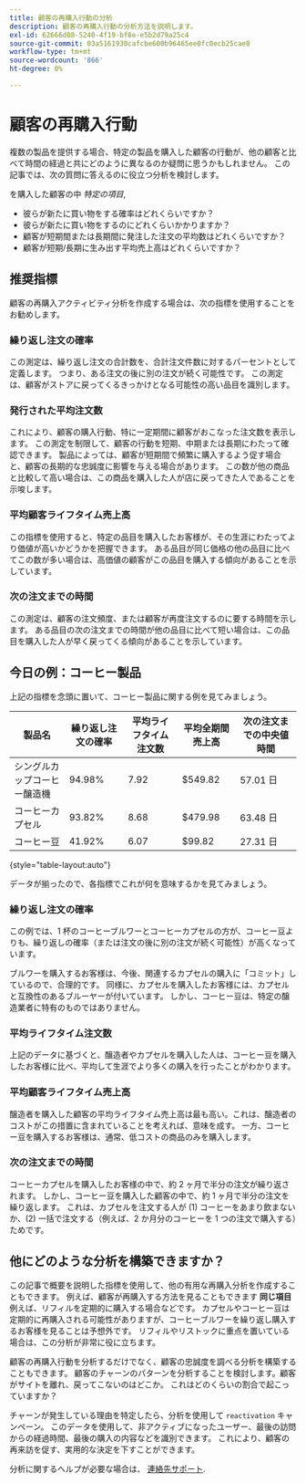 ```yaml
---
title: 顧客の再購入行動の分析
description: 顧客の再購入行動の分析方法を説明します。
exl-id: 62666d08-5240-4f19-bf8e-e5b2d79a25c4
source-git-commit: 03a5161930cafcbe600b96465ee0fc0ecb25cae8
workflow-type: tm+mt
source-wordcount: '866'
ht-degree: 0%

---
```


# 顧客の再購入行動

複数の製品を提供する場合、特定の製品を購入した顧客の行動が、他の顧客と比べて時間の経過と共にどのように異なるのか疑問に思うかもしれません。 この記事では、次の質問に答えるのに役立つ分析を検討します。

を購入した顧客の中 *特定の項目*,

* 彼らが新たに買い物をする確率はどれくらいですか？
* 彼らが新たに買い物をするのにどれくらいかかりますか？
* 顧客が短期間または長期間に発注した注文の平均数はどれくらいですか？
* 顧客が短期/長期に生み出す平均売上高はどれくらいですか？

## 推奨指標

顧客の再購入アクティビティ分析を作成する場合は、次の指標を使用することをお勧めします。

### 繰り返し注文の確率

この測定は、繰り返し注文の合計数を、合計注文件数に対するパーセントとして定義します。 つまり、ある注文の後に別の注文が続く可能性です。 この測定は、顧客がストアに戻ってくるきっかけとなる可能性の高い品目を識別します。

### 発行された平均注文数

これにより、顧客の購入行動、特に一定期間に顧客がおこなった注文数を表示します。 この測定を制限して、顧客の行動を短期、中期または長期にわたって確認できます。 製品によっては、顧客が短期間で頻繁に購入するよう促す場合と、顧客の長期的な忠誠度に影響を与える場合があります。 この数が他の商品と比較して高い場合は、この商品を購入した人が店に戻ってきた人であることを示唆します。

### 平均顧客ライフタイム売上高

この指標を使用すると、特定の品目を購入したお客様が、その生涯にわたってより価値が高いかどうかを把握できます。 ある品目が同じ価格の他の品目に比べてこの数が多い場合は、高価値の顧客がこの品目を購入する傾向があることを示しています。

### 次の注文までの時間

この測定は、顧客の注文頻度、または顧客が再度注文するのに要する時間を示します。 ある品目の次の注文までの時間が他の品目に比べて短い場合は、この品目を購入した人が早く戻ってくる傾向があることを示しています。

## 今日の例：コーヒー製品

上記の指標を念頭に置いて、コーヒー製品に関する例を見てみましょう。

| **製品名** | **繰り返し注文の確率** | **平均ライフタイム注文数** | **平均全期間売上高** | **次の注文までの中央値時間** |
|-----|-----|-----|-----|-----|
| シングルカップコーヒー醸造機 | 94.98% | 7.92 | $549.82 | 57.01 日 |
| コーヒーカプセル | 93.82% | 8.68 | $479.98 | 63.48 日 |
| コーヒー豆 | 41.92% | 6.07 | $99.82 | 27.31 日 |

{style=&quot;table-layout:auto&quot;}

データが揃ったので、各指標でこれが何を意味するかを見てみましょう。

### 繰り返し注文の確率

この例では、1 杯のコーヒーブルワーとコーヒーカプセルの方が、コーヒー豆よりも、繰り返しの確率（または注文の後に別の注文が続く可能性）が高くなっています。

ブルワーを購入するお客様は、今後、関連するカプセルの購入に「コミット」しているので、合理的です。 同様に、カプセルを購入したお客様には、カプセルと互換性のあるブルーヤーが付いています。 しかし、コーヒー豆は、特定の醸造業者に特有のものではありません。

### 平均ライフタイム注文数

上記のデータに基づくと、醸造者やカプセルを購入した人は、コーヒー豆を購入したお客様に比べ、平均して生涯でより多くの購入を行ったことがわかります。

### 平均顧客ライフタイム売上高

醸造者を購入した顧客の平均ライフタイム売上高は最も高い。これは、醸造者のコストがこの措置に含まれていることを考えれば、意味を成す。 一方、コーヒー豆を購入するお客様は、通常、低コストの商品のみを購入します。

### 次の注文までの時間

コーヒーカプセルを購入したお客様の中で、約 2 ヶ月で半分の注文が繰り返されます。 しかし、コーヒー豆を購入した顧客の中で、約 1 ヶ月で半分の注文を繰り返します。 これは、カプセルを注文する人が (1) コーヒーをあまり飲まないか、(2) 一括で注文する（例えば、2 か月分のコーヒーを 1 つの注文で購入する）ためです。

## 他にどのような分析を構築できますか？

この記事で概要を説明した指標を使用して、他の有用な再購入分析を作成することもできます。 例えば、顧客が再購入する方法を見ることもできます **同じ項目** 例えば、リフィルを定期的に購入する場合などです。 カプセルやコーヒー豆は定期的に再購入される可能性がありますが、コーヒーブルワーを繰り返し購入するお客様を見ることは予想外です。 リフィルやリストックに重点を置いている場合は、この分析が非常に役に立ちます。

顧客の再購入行動を分析するだけでなく、顧客の忠誠度を調べる分析を構築することもできます。 顧客のチャーンのパターンを分析することを検討します。顧客がサイトを離れ、戻ってこないのはどこか。 これはどのくらいの割合で起こっていますか？

チャーンが発生している理由を特定したら、分析を使用して `reactivation` キャンペーン。 このデータを使用して、非アクティブになったユーザー、最後の訪問からの経過時間、最後の購入の内容などを識別できます。 これにより、顧客の再来訪を促す、実用的な決定を下すことができます。

分析に関するヘルプが必要な場合は、 [連絡先サポート](../../guide-overview.md).
